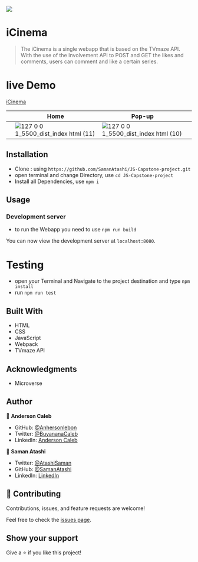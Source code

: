 ![](https://img.shields.io/badge/Microverse-blueviolet)

# iCinema

> The iCinema is a single webapp that is based on the TVmaze API. With the use of the Involvement API to POST and GET the likes and comments, users can comment and like a certain series.

# live Demo

[iCinema]()

|     |   Home  | Pop-up  |     |
| --- | --------| ------- | --- |
| | ![127 0 0 1_5500_dist_index html (11)](https://user-images.githubusercontent.com/65068771/129188234-7b023a52-916b-4d17-b651-75b56074b4e6.png) | ![127 0 0 1_5500_dist_index html (10)](https://user-images.githubusercontent.com/65068771/129188301-a9b28ea2-29d7-44cb-9fe4-eebc4e5e4fc3.png) | |

## Installation

- Clone : using `https://github.com/SamanAtashi/JS-Capstone-project.git`
- open terminal and change Directory, use `cd JS-Capstone-project`
- Install all Dependencies, use `npm i`

## Usage

### Development server

- to run the Webapp you need to use `npm run build`

You can now view the development server at `localhost:8080`.

# Testing

- open your Terminal and Navigate to the project destination and type `npm install`
- run `npm run test`

## Built With

- HTML
- CSS
- JavaScript
- Webpack
- TVmaze API

## Acknowledgments

- Microverse

## Author

👤 **Anderson Caleb**

- GitHub: [@Anhersonlebon](https://github.com/andersonlebon)
- Twitter: [@BuyananaCaleb](https://twitter.com/BuyananaCaleb)
- LinkedIn: [Anderson Caleb](https://www.linkedin.com/in/anderson-caleb-915343209/)

👤 **Saman Atashi**

- Twitter: [@AtashiSaman](https://twitter.com/AtashiSaman)
- GitHub: [@SamanAtashi](https://github.com/SamanAtashi)
- LinkedIn: [LinkedIn](https://www.linkedin.com/in/saman-atashi-9539911b0)

## 🤝 Contributing

Contributions, issues, and feature requests are welcome!

Feel free to check the [issues page](https://github.com/SamanAtashi/JS-Capstone-project/issues).

## Show your support

Give a ⭐️ if you like this project!
